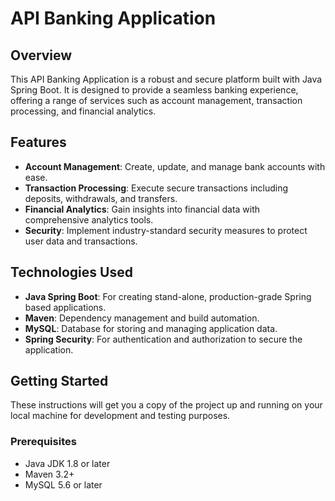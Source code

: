 # API Banking Application

## Overview
This API Banking Application is a robust and secure platform built with Java Spring Boot. It is designed to provide a seamless banking experience, offering a range of services such as account management, transaction processing, and financial analytics.

## Features
- **Account Management**: Create, update, and manage bank accounts with ease.
- **Transaction Processing**: Execute secure transactions including deposits, withdrawals, and transfers.
- **Financial Analytics**: Gain insights into financial data with comprehensive analytics tools.
- **Security**: Implement industry-standard security measures to protect user data and transactions.

## Technologies Used
- **Java Spring Boot**: For creating stand-alone, production-grade Spring based applications.
- **Maven**: Dependency management and build automation.
- **MySQL**: Database for storing and managing application data.
- **Spring Security**: For authentication and authorization to secure the application.

## Getting Started
These instructions will get you a copy of the project up and running on your local machine for development and testing purposes.

### Prerequisites
- Java JDK 1.8 or later
- Maven 3.2+
- MySQL 5.6 or later
